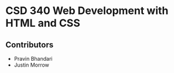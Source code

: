 # CSD 340 Web Development with HTML and CSS
<!-- Repository for CSD 340 Web Development Assignments-->

## Contributors
- Pravin Bhandari
- Justin Morrow

<!-- 
Reference:
https://github.com/adam-p/markdown-here/wiki/Markdown-Cheatsheet 
# H1
## H2
* or - or + Bullet
-->